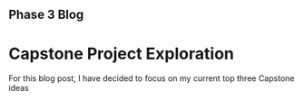 ## Phase 3 Blog
#  Capstone Project Exploration

For this blog post, I have decided to focus on my current top three Capstone ideas 


